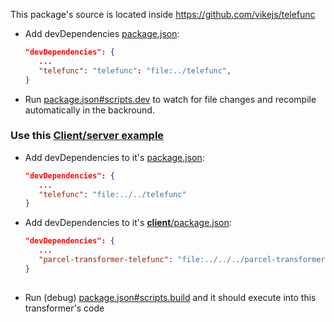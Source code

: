 This package's source is located inside https://github.com/vikejs/telefunc

- Add devDependencies [package.json](package.json):
  ```json
  "devDependencies": {
     ...
     "telefunc": "telefunc": "file:../telefunc",
  }
- Run [package.json#scripts.dev](package.json) to watch for file changes and recompile automatically in the backround.

### Use this [Client/server example](../examples/express-and-parcel)
 - Add devDependencies to it's [package.json](../examples/express-and-parcel/package.json):
   ```json
   "devDependencies": {
      ...
      "telefunc": "file:../../telefunc"
   }
 - Add devDependencies to it's [**client**/package.json](../examples/express-and-parcel/client/package.json):
   ```json
   "devDependencies": {
      ...
      "parcel-transformer-telefunc": "file:../../../parcel-transformer-telefunc"
   }
 
- Run (debug) [package.json#scripts.build](../examples/express-and-parcel/package.json) and it should execute into this transformer's code